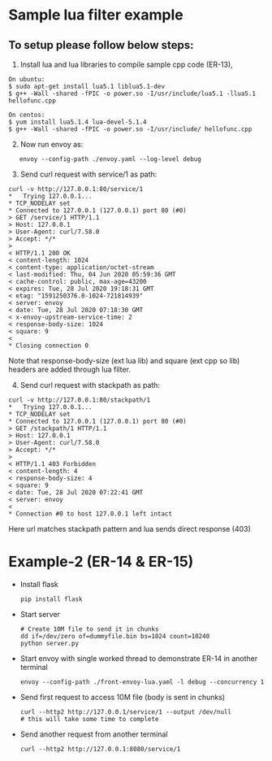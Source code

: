 # Sample lua filter example
## To setup please follow below steps:

1. Install lua and lua libraries to compile sample cpp code (ER-13),
```
On ubuntu:
$ sudo apt-get install lua5.1 liblua5.1-dev
$ g++ -Wall -shared -fPIC -o power.so -I/usr/include/lua5.1 -llua5.1 hellofunc.cpp

On centos:
$ yum install lua5.1.4 lua-devel-5.1.4
$ g++ -Wall -shared -fPIC -o power.so -I/usr/include/ hellofunc.cpp
```
2. Now run envoy as:
```
   envoy --config-path ./envoy.yaml --log-level debug
```
3. Send curl request with service/1 as path:
```
curl -v http://127.0.0.1:80/service/1
*   Trying 127.0.0.1...
* TCP_NODELAY set
* Connected to 127.0.0.1 (127.0.0.1) port 80 (#0)
> GET /service/1 HTTP/1.1
> Host: 127.0.0.1
> User-Agent: curl/7.58.0
> Accept: */*
> 
< HTTP/1.1 200 OK
< content-length: 1024
< content-type: application/octet-stream
< last-modified: Thu, 04 Jun 2020 05:59:36 GMT
< cache-control: public, max-age=43200
< expires: Tue, 28 Jul 2020 19:18:31 GMT
< etag: "1591250376.0-1024-721814939"
< server: envoy
< date: Tue, 28 Jul 2020 07:18:30 GMT
< x-envoy-upstream-service-time: 2
< response-body-size: 1024
< square: 9
< 
* Closing connection 0
```
Note that response-body-size (ext lua lib) and square (ext cpp so lib) headers are added through lua filter.

4. Send curl request with stackpath as path:
```
curl -v http://127.0.0.1:80/stackpath/1
*   Trying 127.0.0.1...
* TCP_NODELAY set
* Connected to 127.0.0.1 (127.0.0.1) port 80 (#0)
> GET /stackpath/1 HTTP/1.1
> Host: 127.0.0.1
> User-Agent: curl/7.58.0
> Accept: */*
> 
< HTTP/1.1 403 Forbidden
< content-length: 4
< response-body-size: 4
< square: 9
< date: Tue, 28 Jul 2020 07:22:41 GMT
< server: envoy
< 
* Connection #0 to host 127.0.0.1 left intact
```

Here url matches stackpath pattern and lua sends direct response (403)


# Example-2 (ER-14 & ER-15)
* Install flask
  ```
  pip install flask
  ``` 
* Start server
  ```
  # Create 10M file to send it in chunks
  dd if=/dev/zero of=dummyfile.bin bs=1024 count=10240
  python server.py
  ```
* Start envoy with single worked thread to demonstrate ER-14 in another terminal
  ```
  envoy --config-path ./front-envoy-lua.yaml -l debug --concurrency 1
  ```
* Send first request to access 10M file (body is sent in chunks)
  ```
  curl --http2 http://127.0.0.1/service/1 --output /dev/null
  # this will take some time to complete
  ```
* Send another request from another terminal
  ```
  curl --http2 http://127.0.0.1:8080/service/1
  ```
